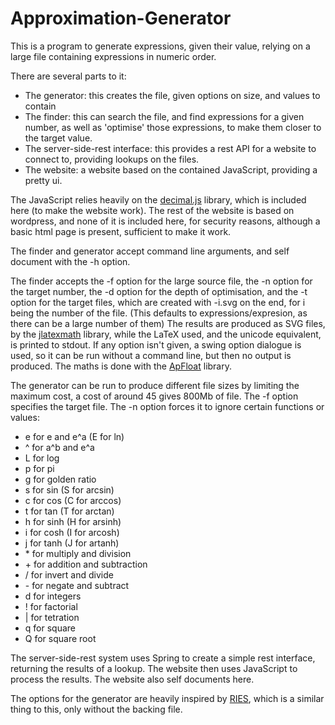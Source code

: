 # Approximation-Generator

This is a program to generate expressions, given their value, relying on a large file containing expressions in numeric order.

There are several parts to it:
  - The generator: this creates the file, given options on size, and values to contain
  - The finder: this can search the file, and find expressions for a given number, as well as 'optimise' those expressions, to make them closer to the target value.
  - The server-side-rest interface: this provides a rest API for a website to connect to, providing lookups on the files.
  - The website: a website based on the contained JavaScript, providing a pretty ui.

The JavaScript relies heavily on the [decimal.js](https://github.com/MikeMcl/decimal.js) library, which is included here (to make the website work).
The rest of the website is based on wordpress, and none of it is included here, for security reasons, although a basic html page is present, sufficient to make it work.

The finder and generator accept command line arguments, and self document with the -h option.

The finder accepts the -f option for the large source file, the -n option for the target number, the -d option for the depth of optimisation, and the -t option for the target files, which are created with -i.svg on the end, for i being the number of the file. (This defaults to expressions/expresion, as there can be a large number of them) The results are produced as SVG files, by the [jlatexmath](https://github.com/opencollab/jlatexmath) library, while the LaTeX used, and the unicode equivalent, is printed to stdout. If any option isn't given, a swing option dialogue is used, so it can be run without a command line, but then no output is produced. The maths is done with the [ApFloat](http://www.apfloat.org/) library.

The generator can be run to produce different file sizes by limiting the maximum cost, a cost of around 45 gives 800Mb of file. The -f option specifies the target file. The -n option forces it to ignore certain functions or values: 
  - e for e and e^a (E for ln)
  - ^ for a^b and e^a
  - L for log
  - p for pi
  - g for golden ratio
  - s for sin (S for arcsin)
  - c for cos (C for arccos)
  - t for tan (T for arctan)
  - h for sinh (H for arsinh)
  - i for cosh (I for arcosh)
  - j for tanh (J for artanh)
  - \* for multiply and division
  - \+ for addition and subtraction
  - \/ for invert and divide
  - \- for negate and subtract
  - d for integers
  - ! for factorial
  - | for tetration
  - q for square
  - Q for square root

The server-side-rest system uses Spring to create a simple rest interface, returning the results of a lookup.
The website then uses JavaScript to process the results. The website also self documents here.

The options for the generator are heavily inspired by [RIES](https://mrob.com/pub/ries/index.html), which is a similar thing to this, only without the backing file.
